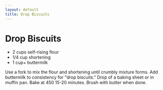 ```yaml
---
layout: default
title: Drop Biscuits
---
```


# Drop Biscuits

-   2 cups self-rising flour
-   1/4 cup shortening
-   1 cup+ buttermilk

Use a fork to mix the flour and shortening until crumbly mixture forms.
Add buttermilk to consistency for "drop biscuits." Drop of a baking
sheet or in muffin pan. Bake at 450 15-20 minutes. Brush with butter
when done.
